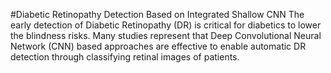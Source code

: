 #Diabetic Retinopathy Detection Based on Integrated Shallow CNN
The early detection of Diabetic Retinopathy (DR) is critical for diabetics to lower the
blindness risks. Many studies represent that Deep Convolutional Neural Network (CNN)
based approaches are effective to enable automatic DR detection through classifying retinal
images of patients.
